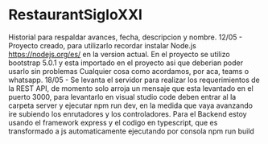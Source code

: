 # RestaurantSigloXXI
Historial para respaldar avances, fecha, descripcion y nombre.
12/05 - Proyecto creado, para utilizarlo recordar instalar Node.js https://nodejs.org/es/ en la version actual.
        En el proyecto se utilizo bootstrap 5.0.1 y esta importado en el proyecto asi que deberian poder usarlo sin problemas
        Cualquier cosa como acordamos, por aca, teams o whatsapp.
18/05 - Se levanta el servidor para realizar los requerimientos de la REST API, de momento solo arroja un mensaje que esta levantado en el puerto 3000, para levantarlo en   visual studio code deben entrar al la carpeta server y ejecutar npm run dev, en la medida que vaya avanzando ire subiendo los enrutadores y los controladores. Para el Backend estoy usando el framework express y el codigo en typescript, que es transformado a js automaticamente ejecutando por consola npm run build

